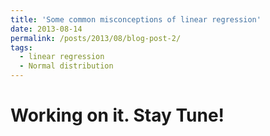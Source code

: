 ```yaml
---
title: 'Some common misconceptions of linear regression'
date: 2013-08-14
permalink: /posts/2013/08/blog-post-2/
tags:
  - linear regression
  - Normal distribution
---
```


# Working on it. Stay Tune!

